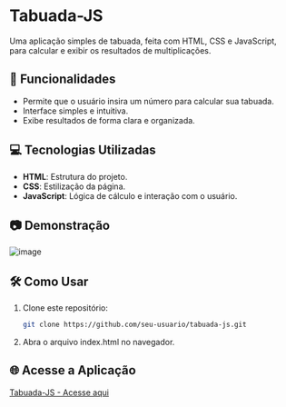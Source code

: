 # Tabuada-JS

Uma aplicação simples de tabuada, feita com HTML, CSS e JavaScript, para calcular e exibir os resultados de multiplicações.  

## 🚀 Funcionalidades

- Permite que o usuário insira um número para calcular sua tabuada.
- Interface simples e intuitiva.
- Exibe resultados de forma clara e organizada.

## 💻 Tecnologias Utilizadas

- **HTML**: Estrutura do projeto.
- **CSS**: Estilização da página.
- **JavaScript**: Lógica de cálculo e interação com o usuário.

## 📷 Demonstração

![image](https://github.com/user-attachments/assets/bb88f042-86f6-4c6b-bb22-591ee5fbed5d)

## 🛠️ Como Usar

1. Clone este repositório:  
   ```bash
   git clone https://github.com/seu-usuario/tabuada-js.git
   
2. Abra o arquivo index.html no navegador.


## 🌐 Acesse a Aplicação  

[Tabuada-JS - Acesse aqui](https://tabuada-js-topaz.vercel.app/)
